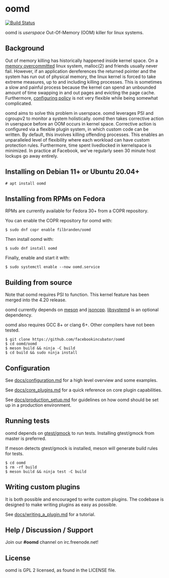 # oomd

[![Build Status](https://travis-ci.com/facebookincubator/oomd.svg?branch=master)](https://travis-ci.com/facebookincubator/oomd)

oomd is *userspace* Out-Of-Memory (OOM) killer for linux systems.

## Background

Out of memory killing has historically happened inside kernel space. On a
[memory overcommitted][0] linux system, malloc(2) and friends usually never
fail. However, if an application dereferences the returned pointer and the
system has run out of physical memory, the linux kernel is forced to take extreme
measures, up to and including killing processes. This is sometimes a slow and
painful process because the kernel can spend an unbounded amount of time
swapping in and out pages and evicting the page cache. Furthermore,
[configuring policy][1] is not very flexible while being somewhat complicated.

oomd aims to solve this problem in userspace. oomd leverages PSI and cgroupv2
to monitor a system holistically. oomd then takes corrective action in
userspace before an OOM occurs in kernel space. Corrective action is configured
via a flexible plugin system, in which custom code can be written. By default,
this involves killing offending processes. This enables an unparalleled level
of flexibility where each workload can have custom protection rules.
Furthermore, time spent livedlocked in kernelspace is minimized. In practice at
Facebook, we've regularly seen 30 minute host lockups go away entirely.

## Installing on Debian 11+ or Ubuntu 20.04+

`# apt install oomd`

## Installing from RPMs on Fedora

RPMs are currently available for Fedora 30+ from a COPR repository.

You can enable the COPR repository for oomd with:

    $ sudo dnf copr enable filbranden/oomd

Then install oomd with:

    $ sudo dnf install oomd

Finally, enable and start it with:

    $ sudo systemctl enable --now oomd.service

## Building from source

Note that oomd requires PSI to function. This kernel feature has been merged
into the 4.20 release.

oomd currently depends on [meson][2] and [jsoncpp][4]. [libsystemd][6] is an
optional dependency.

oomd also requires GCC 8+ or clang 6+. Other compilers have not been tested.

    $ git clone https://github.com/facebookincubator/oomd
    $ cd oomd/oomd
    $ meson build && ninja -C build
    $ cd build && sudo ninja install

## Configuration

See [docs/configuration.md](docs/configuration.md) for a high level overview
and some examples.

See [docs/core_plugins.md](docs/core_plugins.md) for a quick reference on
core plugin capabilities.

See [docs/production_setup.md](docs/production_setup.md) for guidelines on
how oomd should be set up in a production environment.

## Running tests

oomd depends on [gtest/gmock][5] to run tests. Installing gtest/gmock from master
is preferred.

If meson detects gtest/gmock is installed, meson will generate build rules for tests.

    $ cd oomd
    $ rm -rf build
    $ meson build && ninja test -C build

## Writing custom plugins

It is both possible and encouraged to write custom plugins. The codebase is designed
to make writing plugins as easy as possible.

See [docs/writing_a_plugin.md](docs/writing_a_plugin.md) for a tutorial.

## Help / Discussion / Support

Join our **#oomd** channel on irc.freenode.net!


## License

oomd is GPL 2 licensed, as found in the LICENSE file.


[0]: https://www.kernel.org/doc/Documentation/vm/overcommit-accounting
[1]: https://lwn.net/Articles/317814/
[2]: http://mesonbuild.com/
[4]: https://github.com/open-source-parsers/jsoncpp
[5]: https://github.com/google/googletest
[6]: https://github.com/systemd/systemd/tree/master/src/libsystemd/
